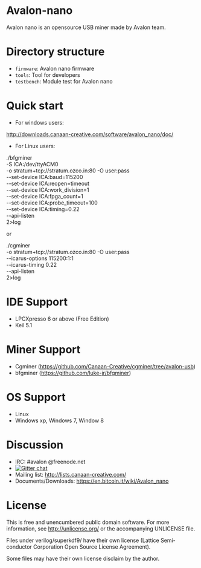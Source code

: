 Avalon-nano
==========
Avalon nano is an opensource USB miner made by Avalon team.

Directory structure
===================
* `firmware`: Avalon nano firmware
* `tools`: Tool for developers
* `testbench`: Module test for Avalon nano

Quick start
==========
* For windows users:

http://downloads.canaan-creative.com/software/avalon_nano/doc/

* For Linux users:

./bfgminer \
       -S ICA:/dev/ttyACM0 \
       -o stratum+tcp://stratum.ozco.in:80 -O user:pass \
       --set-device ICA:baud=115200 \
       --set-device ICA:reopen=timeout \
       --set-device ICA:work_division=1 \
       --set-device ICA:fpga_count=1 \
       --set-device ICA:probe_timeout=100 \
       --set-device ICA:timing=0.22 \
       --api-listen \
       2>log
       
or

./cgminer \
       -o stratum+tcp://stratum.ozco.in:80 -O user:pass \
       --icarus-options 115200:1:1 \
       --icarus-timing 0.22 \
       --api-listen \
       2>log
       
IDE Support
=============
* LPCXpresso 6 or above (Free Edition)
* Keil 5.1

Miner Support
=======
* Cgminer (https://github.com/Canaan-Creative/cgminer/tree/avalon-usb)
* bfgminer (https://github.com/luke-jr/bfgminer)

OS Support
=======
* Linux
* Windows xp, Windows 7, Window 8

Discussion
==========
* IRC: #avalon @freenode.net
* [![Gitter chat](https://badges.gitter.im/Canaan-Creative/Avalon-nano.png)](https://gitter.im/Canaan-Creative/Avalon-nano)
* Mailing list: http://lists.canaan-creative.com/
* Documents/Downloads: https://en.bitcoin.it/wiki/Avalon_nano

License
=======
This is free and unencumbered public domain software. For more information,
see http://unlicense.org/ or the accompanying UNLICENSE file.

Files under verilog/superkdf9/ have their own license (Lattice Semi-
conductor Corporation Open Source License Agreement).

Some files may have their own license disclaim by the author.
